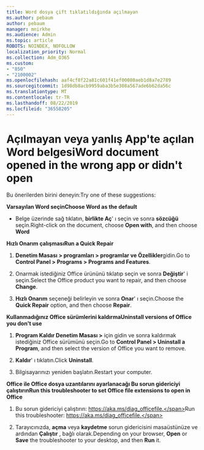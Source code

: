 ```yaml
---
title: Word dosya çift tıklatıldığında açılmayan
ms.author: pebaum
author: pebaum
manager: mnirkhe
ms.audience: Admin
ms.topic: article
ROBOTS: NOINDEX, NOFOLLOW
localization_priority: Normal
ms.collection: Adm_O365
ms.custom:
- "850"
- "2100002"
ms.openlocfilehash: aaf4cf8f22a81c601f41ef00080aeb1d8a7e2789
ms.sourcegitcommit: 1d98db8acb9959aba3b5e308a567ade6b62da56c
ms.translationtype: MT
ms.contentlocale: tr-TR
ms.lasthandoff: 08/22/2019
ms.locfileid: "36558205"
---
```

# <a name="word-document-opened-in-the-wrong-app-or-didnt-open"></a><span data-ttu-id="c5caf-102">Açılmayan veya yanlış App'te açılan Word belgesi</span><span class="sxs-lookup"><span data-stu-id="c5caf-102">Word document opened in the wrong app or didn't open</span></span>

<span data-ttu-id="c5caf-103">Bu önerilerden birini deneyin:</span><span class="sxs-lookup"><span data-stu-id="c5caf-103">Try one of these suggestions:</span></span>

<span data-ttu-id="c5caf-104">**Varsayılan Word seçin**</span><span class="sxs-lookup"><span data-stu-id="c5caf-104">**Choose Word as the default**</span></span>

- <span data-ttu-id="c5caf-105">Belge üzerinde sağ tıklatın, **birlikte Aç**' ı seçin ve sonra **sözcüğü** seçin.</span><span class="sxs-lookup"><span data-stu-id="c5caf-105">Right-click on the document, choose **Open with**, and then choose **Word**</span></span>

<span data-ttu-id="c5caf-106">**Hızlı Onarım çalışması**</span><span class="sxs-lookup"><span data-stu-id="c5caf-106">**Run a Quick Repair**</span></span>

1. <span data-ttu-id="c5caf-107">**Denetim Masası > programları > programlar ve Özellikler**gidin.</span><span class="sxs-lookup"><span data-stu-id="c5caf-107">Go to **Control Panel > Programs > Programs and Features**.</span></span>

2. <span data-ttu-id="c5caf-108">Onarmak istediğiniz Office ürününü tıklatıp seçin ve sonra **Değiştir**' i seçin.</span><span class="sxs-lookup"><span data-stu-id="c5caf-108">Select the Office product you want to repair, and then choose **Change**.</span></span>

3. <span data-ttu-id="c5caf-109">**Hızlı Onarım** seçeneği belirleyin ve sonra **Onar**' ı seçin.</span><span class="sxs-lookup"><span data-stu-id="c5caf-109">Choose the **Quick Repair** option, and then choose **Repair**.</span></span>

<span data-ttu-id="c5caf-110">**Kullanmadığınız Office sürümlerini kaldırma**</span><span class="sxs-lookup"><span data-stu-id="c5caf-110">**Uninstall versions of Office you don't use**</span></span>

1. <span data-ttu-id="c5caf-111">**Program Kaldır Denetim Masası >** için gidin ve sonra kaldırmak istediğiniz Office sürümünü seçin.</span><span class="sxs-lookup"><span data-stu-id="c5caf-111">Go to **Control Panel > Uninstall a Program**, and then select the version of Office you want to remove.</span></span>

2. <span data-ttu-id="c5caf-112">**Kaldır**' ı tıklatın.</span><span class="sxs-lookup"><span data-stu-id="c5caf-112">Click **Uninstall**.</span></span>

3. <span data-ttu-id="c5caf-113">Bilgisayarınızı yeniden başlatın.</span><span class="sxs-lookup"><span data-stu-id="c5caf-113">Restart your computer.</span></span>

<span data-ttu-id="c5caf-114">**Office ile Office dosya uzantılarını ayarlanacağı Bu sorun gidericiyi çalıştırın**</span><span class="sxs-lookup"><span data-stu-id="c5caf-114">**Run this troubleshooter to set Office file extensions to open in Office**</span></span>

1. <span data-ttu-id="c5caf-115">Bu sorun gidericiyi çalıştırın: https://aka.ms/diag_officefile.</span><span class="sxs-lookup"><span data-stu-id="c5caf-115">Run this troubleshooter: https://aka.ms/diag_officefile.</span></span>

2. <span data-ttu-id="c5caf-116">Tarayıcınızda, **açma** veya **kaydetme** sorun gidericisini masaüstünüze ve ardından **Çalıştır** , bağlı olarak.</span><span class="sxs-lookup"><span data-stu-id="c5caf-116">Depending on your browser, **Open** or **Save** the troubleshooter to your desktop, and then **Run** it.</span></span>
